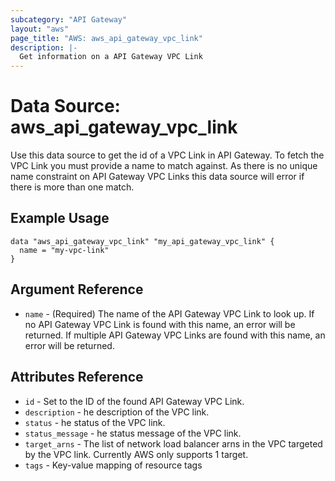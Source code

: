 ```yaml
---
subcategory: "API Gateway"
layout: "aws"
page_title: "AWS: aws_api_gateway_vpc_link"
description: |-
  Get information on a API Gateway VPC Link
---
```


# Data Source: aws_api_gateway_vpc_link

Use this data source to get the id of a VPC Link in
API Gateway. To fetch the VPC Link you must provide a name to match against. 
As there is no unique name constraint on API Gateway VPC Links this data source will 
error if there is more than one match.

## Example Usage

```hcl
data "aws_api_gateway_vpc_link" "my_api_gateway_vpc_link" {
  name = "my-vpc-link"
}
```

## Argument Reference

 * `name` - (Required) The name of the API Gateway VPC Link to look up. If no API Gateway VPC Link is found with this name, an error will be returned. 
 If multiple API Gateway VPC Links are found with this name, an error will be returned.

## Attributes Reference

 * `id` - Set to the ID of the found API Gateway VPC Link.
 * `description` - he description of the VPC link.
 * `status` - he status of the VPC link.
 * `status_message` - he status message of the VPC link.
 * `target_arns` - The list of network load balancer arns in the VPC targeted by the VPC link. Currently AWS only supports 1 target.
 * `tags` - Key-value mapping of resource tags
